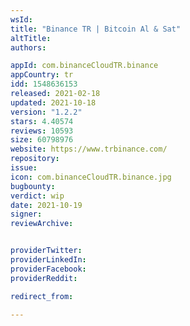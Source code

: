 ```yaml
---
wsId: 
title: "Binance TR | Bitcoin Al & Sat"
altTitle: 
authors:

appId: com.binanceCloudTR.binance
appCountry: tr
idd: 1548636153
released: 2021-02-18
updated: 2021-10-18
version: "1.2.2"
stars: 4.40574
reviews: 10593
size: 60798976
website: https://www.trbinance.com/
repository: 
issue: 
icon: com.binanceCloudTR.binance.jpg
bugbounty: 
verdict: wip
date: 2021-10-19
signer: 
reviewArchive:


providerTwitter: 
providerLinkedIn: 
providerFacebook: 
providerReddit: 

redirect_from:

---
```


